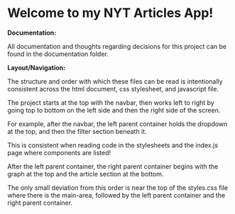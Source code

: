 **Welcome to my NYT Articles App!**
=================================

**Documentation:**

All documentation and thoughts regarding decisions for this project can be found in the documentation folder.

**Layout/Navigation:**

The structure and order with which these files can be read is intentionally consistent across the html document, css stylesheet, and javascript file.

The project starts at the top with the navbar, then works left to right by going top to bottom on the left side and then the right side of the screen.

For example, after the navbar, the left parent container holds the dropdown at the top, and then the filter section beneath it.

This is consistent when reading code in the stylesheets and the index.js page where components are listed!

After the left parent container, the right parent container begins with the graph at the top and the article section at the bottom.

The only small deviation from this order is near the top of the styles.css file where there is the main-area, followed by the left parent container and the right parent container.
